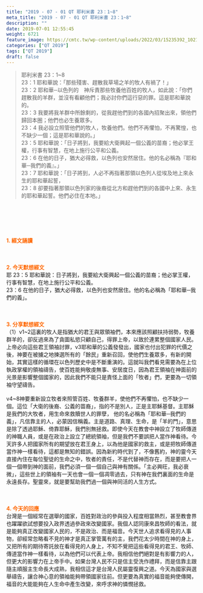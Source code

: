```yaml
---
title: "2019 - 07 - 01 QT 耶利米書 23：1~8"
meta_title: "2019 - 07 - 01 QT 耶利米書 23：1~8"
description: ""
date: 2019-07-01 12:55:45
weight: 6721
feature_image: https://cmtc.tw/wp-content/uploads/2022/03/15235392_10211799862337740_180693556567566654_o-1.webp
categories: ["QT 2019"]
tags: ["QT 2019"]
draft: false
---
```


<blockquote>耶利米書 23：1~8<br />
23：1 耶和華說：「那些殘害、趕散我草場之羊的牧人有禍了！」<br />
23：2 耶和華─以色列的　神斥責那些牧養他百姓的牧人，如此說：「你們趕散我的羊群，並沒有看顧他們；我必討你們這行惡的罪。這是耶和華說的。<br />
23：3 我要將我羊群中所餘剩的，從我趕他們到的各國內招聚出來，領他們歸回本圈；他們也必生養眾多。<br />
23：4 我必設立照管他們的牧人，牧養他們。他們不再懼怕，不再驚惶，也不缺少一個；這是耶和華說的。」<br />
23：5 耶和華說：「日子將到，我要給大衛興起一個公義的苗裔；他必掌王權，行事有智慧，在地上施行公平和公義。<br />
23：6 在他的日子，猶大必得救，以色列也安然居住。他的名必稱為『耶和華─我們的義』。」<br />
23：7 耶和華說：「日子將到，人必不再指著那領以色列人從埃及地上來永生的耶和華起誓，<br />
23：8 卻要指著那領以色列家的後裔從北方和趕他們到的各國中上來、永生的耶和華起誓。他們必住在本地。」</blockquote><br />
&nbsp;<br />
<br />
&nbsp;<br />
<br />
<span style="color: #ff6600;"><strong>1. </strong><strong>經文誦讀</strong></span><br />
<br />
<span style="color: #ff6600;"><strong> </strong></span><br />
<br />
<span style="color: #ff6600;"><strong>2. 今天默想</strong><strong>經文<br />
</strong></span>耶 23：5 耶和華說：日子將到，我要給大衛興起一個公義的苗裔；他必掌王權，行事有智慧，在地上施行公平和公義。<br />
23：6 在他的日子，猶大必得救，以色列也安然居住。他的名必稱為「耶和華─我們的義」。<br />
<br />
&nbsp;<br />
<br />
<span style="color: #ff6600;"><strong>3. 分享默想經文<br />
</strong></span>（1）v1~2這裏的牧人是指猶大的君王與眾領袖們，本來應該照顧扶持弱勢，牧養群羊的，卻反過來為了貪圖私慾只顧自己，得罪上帝，以致於連累整個國家人民。上帝必向這些君王領袖討罪，v3耶和華的公義發發出，國家也付出犯罪的代價之後，神要在被擄之地揀選所有的「餘民」重新召回，使他們生養眾多，有新的開始，其實這樣的循環在以色列歷史中是不斷重演的。這就叫我們看見需要為在上位執政掌權的領袖禱告，使百姓能夠敬虔無事、安居度日，因為君王領袖在神面前的光景是影響整個國家的，因此我們不能只是責怪上面的「牧者」們，更要為一切領袖守望禱告。<br />
<br />
v4~8神要重新設立牧者來照管百姓、牧養群羊，使他們不再懼怕，也不缺少一個。這位「大衛的後裔、公義的苗裔」，指的不是別人，正是主耶穌基督。主耶穌是我們的大牧者，用生命來救贖世人的罪孽， 他的名必稱為「耶和華─我們的義」，凡信靠主的人，必蒙因信稱義。主是道路、真理、生命，是「羊的門」，意思是除了透過耶穌、倚靠耶穌，我們別無拯救。即使今天在教會中神設立了牧師傳道的神職人員，或是在政治上設立了總統領袖，但是我們不要誤把人當作神看待。今天許多人把國家所有的期望放在君王身上，以為他是國家的救主，或是把牧師傳道當作神一樣看待，這都是無知的錯誤。因為新約時代到了，不像舊約，神的靈今天直接內住在每位聖徒的生命之中，牧者的責任，不是代替神而存在，而是要把人一個一個帶到神的面前，我們必須一個一個自己與神有關係。「主必興旺，我必衰微」，這些世上的領袖有一天也會一個一個凋零過去，只有神在我們裏面的生命是永遠長存。聖靈來，就是要幫助我們過一個與神同活的人生方式。<br />
<br />
&nbsp;<br />
<br />
<span style="color: #ff6600;"><strong>4. 今天的回應<br />
</strong></span>台灣是一個經常在選舉的國家，百姓對政治的參與投入程度相當熱烈，甚至教會界也躍躍欲試想要投入政界透過參政來改變國家。我個人認同康來昌牧師的看法，就是能夠真正改變國家人民的，不是政治、而是福音。今天世人追求看得見的人事物，卻經常忽略看不見的神才是真正掌管萬有的主，我們花太少時間在神的身上，又把所有的期待寄託放在看得見的人身上，不知不覺把這些看得見的君王、牧師、傳道當作神一樣看待，以為他們可以代表上帝。我相信他們絕對是有影響力的人，但更大的影響力在上帝手中。如果台灣人民不只是信主受洗作禮拜，而是信靠主跟隨主順服主生命長大成熟，我相信這才是台灣人民屬靈復興之道。今天為國家與選舉禱告，讓合神心意的領袖能夠帶領國家往前。但更要為真實的福音能夠使傳開，福音的大能能夠在人生命中產生改變，來呼求神的憐憫拯救。<br />
<br />
&nbsp;
        